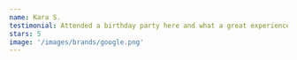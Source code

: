 ```yaml
---
name: Kara S.
testimonial: Attended a birthday party here and what a great experience! Coach Becky was great at guiding the kids through stations and everyone seemed to really enjoy themselves. We are looking forward to coming back soon!
stars: 5
image: '/images/brands/google.png'
---
```

